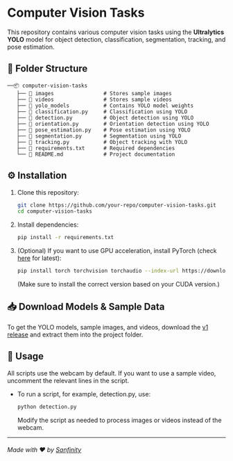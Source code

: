 # Computer Vision Tasks  

This repository contains various computer vision tasks using the **Ultralytics YOLO** model for object detection, classification, segmentation, tracking, and pose estimation.  

## 📂 Folder Structure  
```
──📦 computer-vision-tasks
   ├── 📂 images                # Stores sample images
   ├── 📂 videos                # Stores sample videos
   ├── 📂 yolo_models           # Contains YOLO model weights
   ├── 📜 classification.py     # Classification using YOLO
   ├── 📜 detection.py          # Object detection using YOLO
   ├── 📜 orientation.py        # Orientation detection using YOLO
   ├── 📜 pose_estimation.py    # Pose estimation using YOLO
   ├── 📜 segmentation.py       # Segmentation using YOLO
   ├── 📜 tracking.py           # Object tracking with YOLO
   ├── 📜 requirements.txt      # Required dependencies
   └── 📜 README.md             # Project documentation
```

## ⚙️ Installation  

1. Clone this repository:  
   ```bash
   git clone https://github.com/your-repo/computer-vision-tasks.git
   cd computer-vision-tasks
   ```
2. Install dependencies:
   ```bash
   pip install -r requirements.txt
   ```
3. (Optional) If you want to use GPU acceleration, install PyTorch (check [here](https://pytorch.org/) for latest):
    ```bash
    pip install torch torchvision torchaudio --index-url https://download.pytorch.org/whl/cu118
    ```
    (Make sure to install the correct version based on your CUDA version.)

## 📥 Download Models & Sample Data
To get the YOLO models, sample images, and videos, download the [v1 release](https://github.com/Sanfinity/computer-vision-tasks/releases/download/v1/data.zip) and extract them into the project folder.

## 🚀 Usage
All scripts use the webcam by default. If you want to use a sample video, uncomment the relevant lines in the script.

- To run a script, for example, detection.py, use:
    ```bash
    python detection.py
    ```
    Modify the script as needed to process images or videos instead of the webcam.

---
###### Made with ❤️ by [Sanfinity](https://github.com/Sanfinity/)
